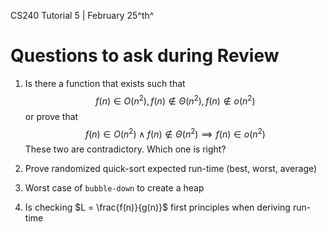 CS240 Tutorial 5 | February 25^th^

# Questions to ask during Review

1. Is there a function that exists such that 
   $$
   f(n)\in O(n^2), f(n) \notin \Theta(n^2), f(n)\notin o(n^2)
   $$
   or prove that
   $$
   f(n)\in O(n^2)\land f(n) \notin \Theta(n^2)\implies f(n)\in o(n^2)
   $$
   These two are contradictory. Which one is right?

2. Prove randomized quick-sort expected run-time (best, worst, average)

3. Worst case of `bubble-down` to create a heap

4. Is checking $L = \frac{f(n)}{g(n)}$ first principles when deriving run-time
